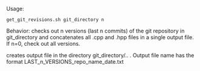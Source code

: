 Usage: 

    get_git_revisions.sh git_directory n

Behavior: checks out n versions (last n commits) of the git repository in git_directory and concatenates all .cpp and .hpp files in a single output file. If n=0, check out all versions. 

creates output file in the directory git_directory/.. . Output file name has the format LAST_n_VERSIONS_repo_name_date.txt
